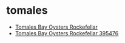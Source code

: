 # tomales

 * [Tomales Bay Oysters Rockefellar](../../index/t/tomales-bay-oysters-rockefellar-395476.json)
 * [Tomales Bay Oysters Rockefellar 395476](../../index/t/tomales-bay-oysters-rockefellar-395476.json)
